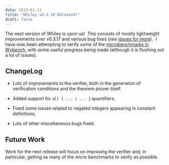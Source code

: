 ```yaml
---
date: 2013-01-11
title: "Whiley v0.3.18 Released!"
draft: false
---
```


The next version of Whiley is upon us!  This consists of mostly lightweight improvements over v0.3.17 and various bug fixes (see [issues for more](https://github.com/DavePearce/Whiley/issues?milestone=10&page=1&state=closed)).  I have now been attempting to verify some of the [microbenchmarks in Wybench](https://github.com/DavePearce/wybench), with some useful progress being made (although it is flushing out a lot of issues).
## ChangeLog

   * Lots of improvements to the verifier, both in the generation of verification conditions and the theorem prover itself.

   * Added support for `all { ... | ... }` quantifiers.

   * Fixed some issues related to negated integers appearing in constant definitions.

   * Lots of other miscellaneous bugs fixed.

## Future Work
Work for the next release will focus on improving the verifier and, in particular, getting as many of the micro benchmarks to verify as possible.
